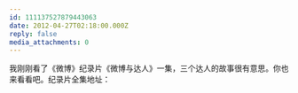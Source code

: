 ```yaml
---
id: 111137527879443063
date: 2012-04-27T02:18:00.000Z
reply: false
media_attachments: 0
---
```


我刚刚看了《微博》纪录片《微博与达人》一集，三个达人的故事很有意思。你也来看看吧。纪录片全集地址： ​​​​

